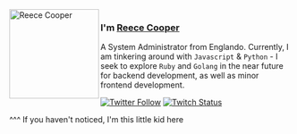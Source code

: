 <img align="left" width="160" height="160" alt="Reece Cooper" src="https://avatars0.githubusercontent.com/u/13753564?s=460&u=598498a384dfd66baeb2bbcddc7156b42579d8e3&v=4"/>

### I'm [Reece Cooper][homepage]

A System Administrator from Englando. Currently, I am tinkering around with `Javascript` & `Python` - I seek to explore `Ruby` and `Golang` in the near future for backend development, as well as minor frontend development.

[![Twitter Follow](https://img.shields.io/twitter/follow/rlc_here?color=%20%2300acee&label=Follow%20me%20on%20Twitter&style=for-the-badge)][twitter] [![Twitch Status](https://img.shields.io/twitch/status/justrlc?label=Livestream&style=for-the-badge)][twitch] 

^^^ If you haven't noticed, I'm this little kid here

[homepage]: https://rlc.cloud
[twitter]: https://twitter.com/rlc_here
[twitch]: https://www.twitch.tv/justrlc
